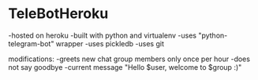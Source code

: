 # TeleBotHeroku
-hosted on heroku
-built with python and virtualenv
-uses "python-telegram-bot" wrapper
-uses pickledb
-uses git

modifications:
-greets new chat group members only once per hour
-does not say goodbye
-current message "Hello $user, welcome to $group :)"
